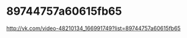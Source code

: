89744757a60615fb65
==================

http://vk.com/video-48210134_166991749?list=89744757a60615fb65
